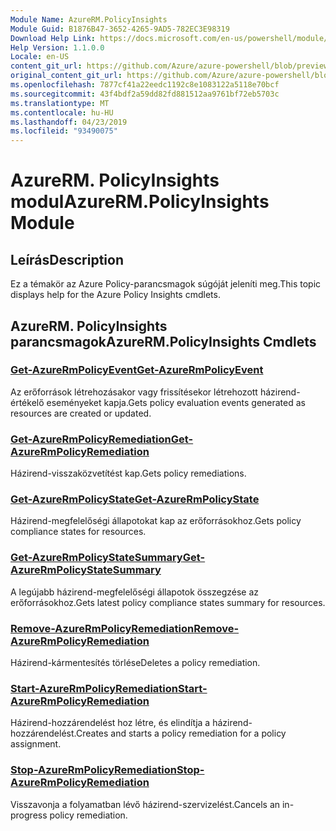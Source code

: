 ```yaml
---
Module Name: AzureRM.PolicyInsights
Module Guid: B1876B47-3652-4265-9AD5-782EC3E98319
Download Help Link: https://docs.microsoft.com/en-us/powershell/module/azurerm.policyinsights
Help Version: 1.1.0.0
Locale: en-US
content_git_url: https://github.com/Azure/azure-powershell/blob/preview/src/ResourceManager/PolicyInsights/Commands.PolicyInsights/help/AzureRM.PolicyInsights.md
original_content_git_url: https://github.com/Azure/azure-powershell/blob/preview/src/ResourceManager/PolicyInsights/Commands.PolicyInsights/help/AzureRM.PolicyInsights.md
ms.openlocfilehash: 7877cf41a22eedc1192c8e1083122a5118e70bcf
ms.sourcegitcommit: 43f4bdf2a59dd82fd881512aa9761bf72eb5703c
ms.translationtype: MT
ms.contentlocale: hu-HU
ms.lasthandoff: 04/23/2019
ms.locfileid: "93490075"
---
```

# <span data-ttu-id="d50a5-101">AzureRM. PolicyInsights modul</span><span class="sxs-lookup"><span data-stu-id="d50a5-101">AzureRM.PolicyInsights Module</span></span>
## <span data-ttu-id="d50a5-102">Leírás</span><span class="sxs-lookup"><span data-stu-id="d50a5-102">Description</span></span>
<span data-ttu-id="d50a5-103">Ez a témakör az Azure Policy-parancsmagok súgóját jeleníti meg.</span><span class="sxs-lookup"><span data-stu-id="d50a5-103">This topic displays help for the Azure Policy Insights cmdlets.</span></span>

## <span data-ttu-id="d50a5-104">AzureRM. PolicyInsights parancsmagok</span><span class="sxs-lookup"><span data-stu-id="d50a5-104">AzureRM.PolicyInsights Cmdlets</span></span>
### [<span data-ttu-id="d50a5-105">Get-AzureRmPolicyEvent</span><span class="sxs-lookup"><span data-stu-id="d50a5-105">Get-AzureRmPolicyEvent</span></span>](Get-AzureRmPolicyEvent.md)
<span data-ttu-id="d50a5-106">Az erőforrások létrehozásakor vagy frissítésekor létrehozott házirend-értékelő eseményeket kapja.</span><span class="sxs-lookup"><span data-stu-id="d50a5-106">Gets policy evaluation events generated as resources are created or updated.</span></span>

### [<span data-ttu-id="d50a5-107">Get-AzureRmPolicyRemediation</span><span class="sxs-lookup"><span data-stu-id="d50a5-107">Get-AzureRmPolicyRemediation</span></span>](Get-AzureRmPolicyRemediation.md)
<span data-ttu-id="d50a5-108">Házirend-visszaközvetítést kap.</span><span class="sxs-lookup"><span data-stu-id="d50a5-108">Gets policy remediations.</span></span>

### [<span data-ttu-id="d50a5-109">Get-AzureRmPolicyState</span><span class="sxs-lookup"><span data-stu-id="d50a5-109">Get-AzureRmPolicyState</span></span>](Get-AzureRmPolicyState.md)
<span data-ttu-id="d50a5-110">Házirend-megfelelőségi állapotokat kap az erőforrásokhoz.</span><span class="sxs-lookup"><span data-stu-id="d50a5-110">Gets policy compliance states for resources.</span></span>

### [<span data-ttu-id="d50a5-111">Get-AzureRmPolicyStateSummary</span><span class="sxs-lookup"><span data-stu-id="d50a5-111">Get-AzureRmPolicyStateSummary</span></span>](Get-AzureRmPolicyStateSummary.md)
<span data-ttu-id="d50a5-112">A legújabb házirend-megfelelőségi állapotok összegzése az erőforrásokhoz.</span><span class="sxs-lookup"><span data-stu-id="d50a5-112">Gets latest policy compliance states summary for resources.</span></span>

### [<span data-ttu-id="d50a5-113">Remove-AzureRmPolicyRemediation</span><span class="sxs-lookup"><span data-stu-id="d50a5-113">Remove-AzureRmPolicyRemediation</span></span>](Remove-AzureRmPolicyRemediation.md)
<span data-ttu-id="d50a5-114">Házirend-kármentesítés törlése</span><span class="sxs-lookup"><span data-stu-id="d50a5-114">Deletes a policy remediation.</span></span>

### [<span data-ttu-id="d50a5-115">Start-AzureRmPolicyRemediation</span><span class="sxs-lookup"><span data-stu-id="d50a5-115">Start-AzureRmPolicyRemediation</span></span>](Start-AzureRmPolicyRemediation.md)
<span data-ttu-id="d50a5-116">Házirend-hozzárendelést hoz létre, és elindítja a házirend-hozzárendelést.</span><span class="sxs-lookup"><span data-stu-id="d50a5-116">Creates and starts a policy remediation for a policy assignment.</span></span>

### [<span data-ttu-id="d50a5-117">Stop-AzureRmPolicyRemediation</span><span class="sxs-lookup"><span data-stu-id="d50a5-117">Stop-AzureRmPolicyRemediation</span></span>](Stop-AzureRmPolicyRemediation.md)
<span data-ttu-id="d50a5-118">Visszavonja a folyamatban lévő házirend-szervizelést.</span><span class="sxs-lookup"><span data-stu-id="d50a5-118">Cancels an in-progress policy remediation.</span></span>

